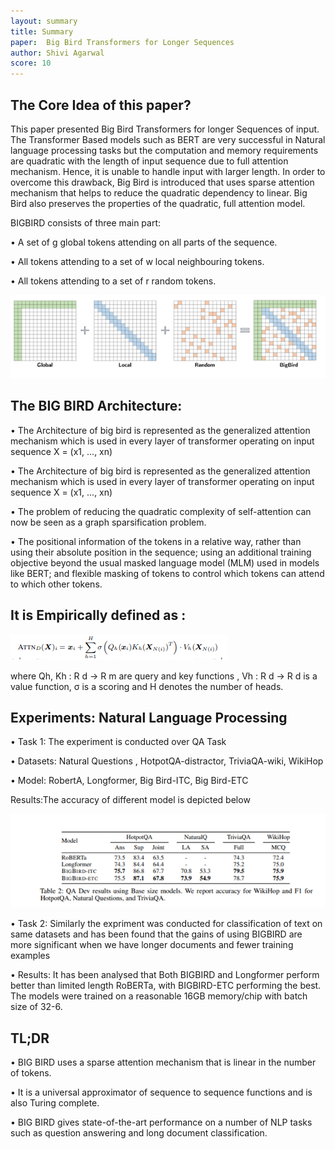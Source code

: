 ```yaml
---
layout: summary
title: Summary
paper: 	Big Bird Transformers for Longer Sequences
author: Shivi Agarwal
score: 10
---
```



## The Core Idea of this paper?
This paper presented Big Bird Transformers for longer Sequences of input. The Transformer Based models such as BERT are very successful in Natural language processing tasks but the computation and memory requirements are quadratic with the length of input sequence due to full attention mechanism. Hence, it is unable to handle input with larger length. In order to overcome this drawback, Big Bird is introduced that uses sparse attention mechanism that helps to reduce the quadratic dependency to linear. Big Bird also preserves the properties of the quadratic, full attention model.

 BIGBIRD consists of three main part:
 
• A set of g global tokens attending on all parts of the sequence. 

• All tokens attending to a set of w local neighbouring tokens. 

• All tokens attending to a set of r random tokens.

![LeNet](BigBirdFig1.png)

## The BIG BIRD Architecture:

 • The Architecture of big bird is represented as the generalized attention mechanism which is used in every 
   layer of transformer operating on input sequence X = (x1, ..., xn)
   
 • The Architecture of big bird is represented as the generalized attention mechanism which is used in every layer 
    of transformer operating on input sequence X = (x1, ..., xn)
    
 • The problem of reducing the quadratic complexity of self-attention can now be seen as a graph sparsification problem.
  
 •  The positional information of the tokens in a relative way, rather than using their absolute position in the sequence; using an additional training objective beyond the         usual masked language model (MLM) used in models like BERT; and flexible masking of tokens to control which tokens can attend to which other tokens.

## It is Empirically defined as :


![LeNet](bigbirdfig2.png)

where Qh, Kh : R d → R m are query and key functions ,
Vh : R d → R d is a value function,
σ is a scoring and H denotes the number of heads.

## Experiments: Natural Language Processing

• Task 1: The experiment is conducted over QA Task

• Datasets: Natural Questions , HotpotQA-distractor, TriviaQA-wiki, WikiHop

• Model: RobertA, Longformer, Big Bird-ITC, Big Bird-ETC

Results:The accuracy of different model is depicted below

![LeNet](BigBirdFig3.png)

• Task 2: Similarly the expriment was conducted for classification of text on same datasets and has been found that the gains of using BIGBIRD are more significant when we have longer documents and fewer training examples

• Results: It has been analysed that Both BIGBIRD and Longformer perform better than limited length RoBERTa, with BIGBIRD-ETC performing the best. The models were trained on  a reasonable 16GB memory/chip with batch size of 32-6.


## TL;DR
•  BIG BIRD uses  a sparse attention mechanism that is linear in the number of tokens.

•  It is a universal approximator of sequence to sequence functions and is also Turing complete.

•  BIG BIRD gives state-of-the-art performance on a number of NLP tasks such as question answering and long document classification.
